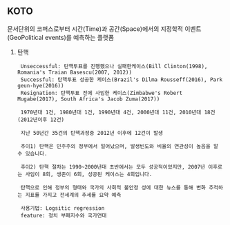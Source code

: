 ## KOTO

문서단위의 코퍼스로부터 시간(Time)과 공간(Space)에서의 지정학적 이벤트(GeoPolitical events)를 예측하는 플랫폼

1. 탄핵
    
        Unseccessful: 탄핵투표를 진행했으나 실패한케이스(Bill Clinton(1998), Romania's Traian Basescu(2007, 2012))
        Successful: 탄핵투표 성공한 케이스(Brazil's Dilma Rousseff(2016), Park geun-hye(2016))
        Resignation: 탄핵투표 전에 사임한 케이스(Zimbabwe's Robert Mugabe(2017), South Africa's Jacob Zuma(2017))

        1970년대 1건, 1980년대 1건, 1990년대 4건, 2000년대 11건, 2010년대 18건(2012년이후 12건)

        지난 50년간 35건의 탄핵과정중 2012년 이후에 12건이 발생

        추이1) 탄핵은 민주주의 정부에서 일어났으며, 발생빈도와 비율의 연관성이 높음을 알 수 있습니다.

        추이2) 탄핵 절차는 1990~2000년대 초반에서는 모두 성공적이었지만, 2007년 이후로는 사임이 8회, 생존이 6회, 성공된 케이스는 4회입니다.

        탄핵으로 인해 정부의 형태와 국가의 사회적 불안정 성에 대한 뉴스를 통해 변화 추적하는 지표를 가지고 전세계의 추세를 요약 예측

        사용기법: Logsitic regression 
        feature: 정치 부패지수와 국가연대 




    
